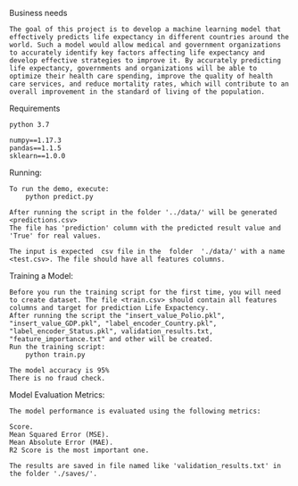 Business needs

    The goal of this project is to develop a machine learning model that effectively predicts life expectancy in different countries around the world. Such a model would allow medical and government organizations to accurately identify key factors affecting life expectancy and develop effective strategies to improve it. By accurately predicting life expectancy, governments and organizations will be able to optimize their health care spending, improve the quality of health care services, and reduce mortality rates, which will contribute to an overall improvement in the standard of living of the population.

Requirements

    python 3.7

    numpy==1.17.3
    pandas==1.1.5
    sklearn==1.0.0

Running:

    To run the demo, execute:
        python predict.py 
    
    After running the script in the folder '../data/' will be generated <predictions.csv> 
    The file has 'prediction' column with the predicted result value and 'True' for real values.
    
    The input is expected  csv file in the  folder  './data/' with a name <test.csv>. The file should have all features columns. 

Training a Model:

    Before you run the training script for the first time, you will need to create dataset. The file <train.csv> should contain all features columns and target for prediction Life Expactency.
    After running the script the "insert_value_Polio.pkl", "insert_value_GDP.pkl", "label_encoder_Country.pkl", "label_encoder_Status.pkl", validation_results.txt, "feature_importance.txt" and other will be created.
    Run the training script:
        python train.py

    The model accuracy is 95%
    There is no fraud check.


Model Evaluation Metrics:

    The model performance is evaluated using the following metrics:
    
    Score.
    Mean Squared Error (MSE).
    Mean Absolute Error (MAE).
    R2 Score is the most important one. 
    
    The results are saved in file named like 'validation_results.txt' in the folder './saves/'.